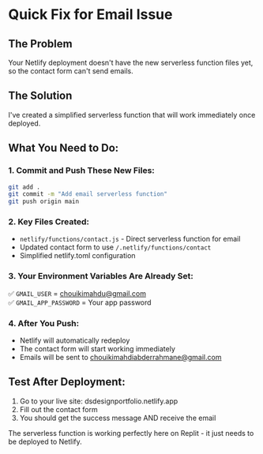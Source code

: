 # Quick Fix for Email Issue

## The Problem
Your Netlify deployment doesn't have the new serverless function files yet, so the contact form can't send emails.

## The Solution
I've created a simplified serverless function that will work immediately once deployed.

## What You Need to Do:

### 1. Commit and Push These New Files:
```bash
git add .
git commit -m "Add email serverless function"
git push origin main
```

### 2. Key Files Created:
- `netlify/functions/contact.js` - Direct serverless function for email
- Updated contact form to use `/.netlify/functions/contact`
- Simplified netlify.toml configuration

### 3. Your Environment Variables Are Already Set:
✅ `GMAIL_USER` = chouikimahdu@gmail.com  
✅ `GMAIL_APP_PASSWORD` = Your app password  

### 4. After You Push:
- Netlify will automatically redeploy
- The contact form will start working immediately
- Emails will be sent to chouikimahdiabderrahmane@gmail.com

## Test After Deployment:
1. Go to your live site: dsdesignportfolio.netlify.app
2. Fill out the contact form
3. You should get the success message AND receive the email

The serverless function is working perfectly here on Replit - it just needs to be deployed to Netlify.